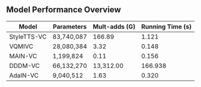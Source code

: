 ## Model Performance Overview

| Model       |Parameters  | Mult-adds (G) | Running Time (s) |
|------------|-------------|---------------|------------------|
| StyleTTS-VC | 83,740,087  | 166.89        | 1.121            |
| VQMIVC      | 28,080,384  | 3.32          | 0.148            |
| MAIN-VC     | 1,199,824   | 0.11          | 0.156            |
| DDDM-VC     | 66,132,270  | 13,312.00     | 166.938          |
| AdaIN-VC    | 9,040,512   | 1.63          | 0.320            |



